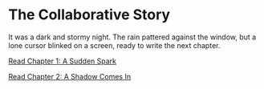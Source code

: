 # The Collaborative Story

It was a dark and stormy night. The rain pattered against the window, but a lone cursor blinked on a screen, ready to write the next chapter.

[Read Chapter 1: A Sudden Spark](chapter_1.py)

[Read Chapter 2: A Shadow Comes In](Chapter_2.py)
